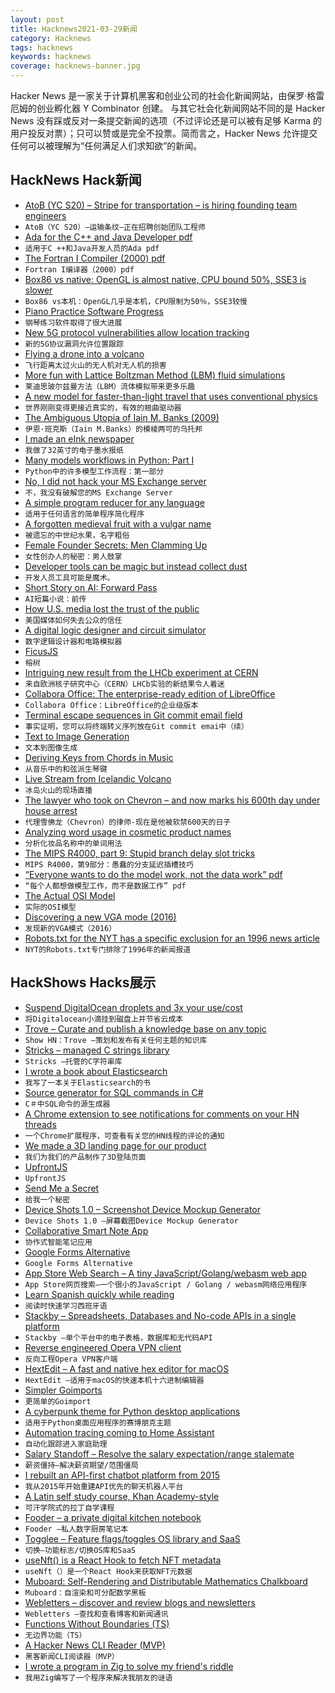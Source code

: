 ```yaml
---
layout: post
title: Hacknews2021-03-29新闻
category: Hacknews
tags: hacknews
keywords: hacknews
coverage: hacknews-banner.jpg
---
```


Hacker News 是一家关于计算机黑客和创业公司的社会化新闻网站，由保罗·格雷厄姆的创业孵化器 Y Combinator 创建。
与其它社会化新闻网站不同的是 Hacker News 没有踩或反对一条提交新闻的选项（不过评论还是可以被有足够 Karma 的用户投反对票）；只可以赞或是完全不投票。简而言之，Hacker News 允许提交任何可以被理解为“任何满足人们求知欲”的新闻。

## HackNews Hack新闻


- [AtoB (YC S20) – Stripe for transportation – is hiring founding team engineers](https://www.notion.so/atob/Founding-Team-Engineers-AtoB-1db448bd0b8c482db48857f04c7244cf)
- `AtoB（YC S20）–运输条纹–正在招聘创始团队工程师`
- [Ada for the C++ and Java Developer pdf](https://learn.adacore.com/pdf_books/courses/Ada_For_The_CPP_Java_Developer.pdf)
- `适用于C ++和Java开发人员的Ada pdf`
- [The Fortran I Compiler (2000) pdf](https://web.stanford.edu/class/archive/cs/cs339/cs339.2002/fortran.pdf)
- `Fortran I编译器（2000）pdf`
- [Box86 vs native: OpenGL is almost native, CPU bound 50%, SSE3 is slower](https://stands.fosdem.org/stands/box86/performances/)
- `Box86 vs本机：OpenGL几乎是本机，CPU限制为50％，SSE3较慢`
- [Piano Practice Software Progress](https://jacquesmattheij.com/piano-practice-software-progress/)
- `钢琴练习软件取得了很大进展`
- [New 5G protocol vulnerabilities allow location tracking](https://therecord.media/new-5g-protocol-vulnerabilities-allow-location-tracking/)
- `新的5G协议漏洞允许位置跟踪`
- [Flying a drone into a volcano](https://petapixel.com/2021/03/26/this-is-what-happens-when-you-fly-a-drone-into-a-volcano/)
- `飞行距离太过火山的无人机对无人机的损害`
- [More fun with Lattice Boltzman Method (LBM) fluid simulations](https://softologyblog.wordpress.com/2017/03/28/more-fun-with-lattice-boltzman-method-lbm-fluid-simulations/)
- `莱迪思玻尔兹曼方法（LBM）流体模拟带来更多乐趣`
- [A new model for faster-than-light travel that uses conventional physics](https://www.popularmechanics.com/science/a35820869/warp-drive-possible-with-conventional-physics/)
- `世界刚刚变得更接近真实的，有效的翘曲驱动器`
- [The Ambiguous Utopia of Iain M. Banks (2009)](https://www.thenewatlantis.com/publications/the-ambiguous-utopia-of-iain-m-banks)
- `伊恩·班克斯（Iain M.Banks）的模棱两可的乌托邦`
- [I made an eInk newspaper](https://gregraiz.com/i-made-an-eink-newspaper/)
- `我做了32英寸的电子墨水报纸`
- [Many models workflows in Python: Part I](https://www.alexpghayes.com/blog/many-models-workflows-in-python-part-i/)
- `Python中的许多模型工作流程：第一部分`
- [No, I did not hack your MS Exchange server](https://krebsonsecurity.com/2021/03/no-i-did-not-hack-your-ms-exchange-server/)
- `不，我没有破解您的MS Exchange Server`
- [A simple program reducer for any language](https://comby.dev/blog/2021/03/26/comby-reducer)
- `适用于任何语言的简单程序简化程序`
- [A forgotten medieval fruit with a vulgar name](https://www.bbc.com/future/article/20210325-the-strange-medieval-fruit-the-world-forgot)
- `被遗忘的中世纪水果，名字粗俗`
- [Female Founder Secrets: Men Clamming Up](https://femfosec.com/men-clamming-up/)
- `女性创办人的秘密：男人鼓掌`
- [Developer tools can be magic but instead collect dust](http://www.pathsensitive.com/2021/03/developer-tools-can-be-magic-instead.html)
- `开发人员工具可能是魔术。`
- [Short Story on AI: Forward Pass](https://karpathy.github.io/2021/03/27/forward-pass/)
- `AI短篇小说：前传`
- [How U.S. media lost the trust of the public](https://www.cbc.ca/news/world/media-distrust-big-news-1.5965622)
- `美国媒体如何失去公众的信任`
- [A digital logic designer and circuit simulator](https://github.com/hneemann/Digital)
- `数字逻辑设计器和电路模拟器`
- [FicusJS](https://docs.ficusjs.org/index.html)
- `榕树`
- [Intriguing new result from the LHCb experiment at CERN](https://home.cern/news/news/physics/intriguing-new-result-lhcb-experiment-cern)
- `来自欧洲核子研究中心（CERN）LHCb实验的新结果令人着迷`
- [Collabora Office: The enterprise-ready edition of LibreOffice](https://www.collaboraoffice.com/solutions/collabora-office/)
- `Collabora Office：LibreOffice的企业级版本`
- [Terminal escape sequences in Git commit email field](https://twitter.com/ryancdotorg/status/1375484757916672000)
- `事实证明，您可以将终端转义序列放在Git commit emai中（续）`
- [Text to Image Generation](https://github.com/lucidrains/deep-daze)
- `文本到图像生成`
- [Deriving Keys from Chords in Music](https://butternotes.com/on-programming/chords-to-scales)
- `从音乐中的和弦派生琴键`
- [Live Stream from Icelandic Volcano](https://k100streymi.mbl.is/p2p/mbllive?v=1)
- `冰岛火山的现场直播`
- [The lawyer who took on Chevron – and now marks his 600th day under house arrest](https://www.theguardian.com/us-news/2021/mar/28/chevron-lawyer-steven-donziger-ecuador-house-arrest)
- `代理雪佛龙（Chevron）的律师-现在是他被软禁600天的日子`
- [Analyzing word usage in cosmetic product names](https://pudding.cool/2021/03/foundation-names/)
- `分析化妆品名称中的单词用法`
- [The MIPS R4000, part 9: Stupid branch delay slot tricks](https://devblogs.microsoft.com/oldnewthing/20180412-00/?p=98495)
- `MIPS R4000，第9部分：愚蠢的分支延迟插槽技巧`
- [“Everyone wants to do the model work, not the data work” pdf](https://storage.googleapis.com/pub-tools-public-publication-data/pdf/0d556e45afc54afeb2eb6b51a9bc1827b9961ff4.pdf)
- `“每个人都想做模型工作，而不是数据工作” pdf`
- [The Actual OSI Model](https://computer.rip/2021-03-27-the-actual-osi-model.html)
- `实际的OSI模型`
- [Discovering a new VGA mode (2016)](https://hackaday.io/project/6150-beckman-du-600-reverse-engineering/log/50756-discovering-a-new-vga-mode)
- `发现新的VGA模式（2016）`
- [Robots.txt for the NYT has a specific exclusion for an 1996 news article](https://twitter.com/oliviasolon/status/1171200746240372737)
- `NYT的Robots.txt专门排除了1996年的新闻报道`


## HackShows Hacks展示

- [ Suspend DigitalOcean droplets and 3x your use/cost](https://blog.brakecode.com/discs-drive-image-suspend-cloud-service/)
- `将Digitalocean小滴挂到磁盘上并节省云成本`
- [ Trove – Curate and publish a knowledge base on any topic](https://trove.to/)
- `Show HN：Trove –策划和发布有关任何主题的知识库`
- [ Stricks – managed C strings library](https://github.com/alcover/stricks)
- `Stricks –托管的C字符串库`
- [ I wrote a book about Elasticsearch](https://elasticsearchbook.com/)
- `我写了一本关于Elasticsearch的书`
- [ Source generator for SQL commands in C#](https://github.com/kant2002/SqlMarshal)
- `C＃中SQL命令的源生成器`
- [ A Chrome extension to see notifications for comments on your HN threads](https://chrome.google.com/webstore/detail/hacker-news-notifications/bbkfblhdgiddlkfkipjdhhfoephonoba?hl=en&authuser=0)
- `一个Chrome扩展程序，可查看有关您的HN线程的评论的通知`
- [ We made a 3D landing page for our product](https://demo.shapespark.com/product-tour/#autoplay)
- `我们为我们的产品制作了3D登陆页面`
- [ UpfrontJS](https://upfrontjs.com/)
- `UpfrontJS`
- [ Send Me a Secret](https://github.com/ostrowr/send-me-a-secret)
- `给我一个秘密`
- [ Device Shots 1.0 – Screenshot Device Mockup Generator](https://v1.deviceshots.com)
- `Device Shots 1.0 –屏幕截图Device Mockup Generator`
- [ Collaborative Smart Note App](https://www.gurt.app/)
- `协作式智能笔记应用`
- [ Google Forms Alternative](https://blocksurvey.io)
- `Google Forms Alternative`
- [ App Store Web Search – A tiny JavaScript/Golang/webasm web app](https://org.vexelon.net/asws)
- `App Store网页搜索–一个很小的JavaScript / Golang / webasm网络应用程序`
- [ Learn Spanish quickly while reading](https://donquixote.fun)
- `阅读时快速学习西班牙语`
- [ Stackby – Spreadsheets, Databases and No-code APIs in a single platform](https://stackby.com/)
- `Stackby –单个平台中的电子表格，数据库和无代码API`
- [ Reverse engineered Opera VPN client](https://github.com/Snawoot/opera-proxy)
- `反向工程Opera VPN客户端`
- [ HextEdit – A fast and native hex editor for macOS](https://hextedit.app)
- `HextEdit –适用于macOS的快速本机十六进制编辑器`
- [ Simpler Goimports](https://dev.to/rinchsan/simpler-goimports-28fm)
- `更简单的Goimport`
- [ A cyberpunk theme for Python desktop applications](https://github.com/pyrustic/tk-cyberpunk-theme)
- `适用于Python桌面应用程序的赛博朋克主题`
- [ Automation tracing coming to Home Assistant](https://twitter.com/balloob/status/1376058028219277313)
- `自动化跟踪进入家庭助理`
- [ Salary Standoff – Resolve the salary expectation/range stalemate](https://salary-standoff.com/)
- `薪资僵持–解决薪资期望/范围僵局`
- [ I rebuilt an API-first chatbot platform from 2015](https://www.api.chat/)
- `我从2015年开始重建API优先的聊天机器人平台`
- [ A Latin self study course, Khan Academy-style](https://selfstudyclassics.com/)
- `可汗学院式的拉丁自学课程`
- [ Fooder – a private digital kitchen notebook](https://usefooder.com)
- `Fooder –私人数字厨房笔记本`
- [ Togglee – Feature flags/toggles OS library and SaaS](http://www.togglee.com)
- `切换–功能标志/切换OS库和SaaS`
- [ useNft() is a React Hook to fetch NFT metadata](https://use-nft.spectre.xyz/)
- `useNft（）是一个React Hook来获取NFT元数据`
- [ Muboard: Self-Rendering and Distributable Mathematics Chalkboard](https://github.com/susam/muboard)
- `Muboard：自渲染和可分配数学黑板`
- [ Webletters – discover and review blogs and newsletters](https://webletters.app/)
- `Webletters –查找和查看博客和新闻通讯`
- [ Functions Without Boundaries (TS)](https://github.com/akash-joshi/functions-over-websockets)
- `无边界功能（TS）`
- [ A Hacker News CLI Reader (MVP)](https://github.com/zaataylor/rich-hn)
- `黑客新闻CLI阅读器（MVP）`
- [ I wrote a program in Zig to solve my friend's riddle](https://git.sr.ht/~alecstein/word_chains)
- `我用Zig编写了一个程序来解决我朋友的谜语`

